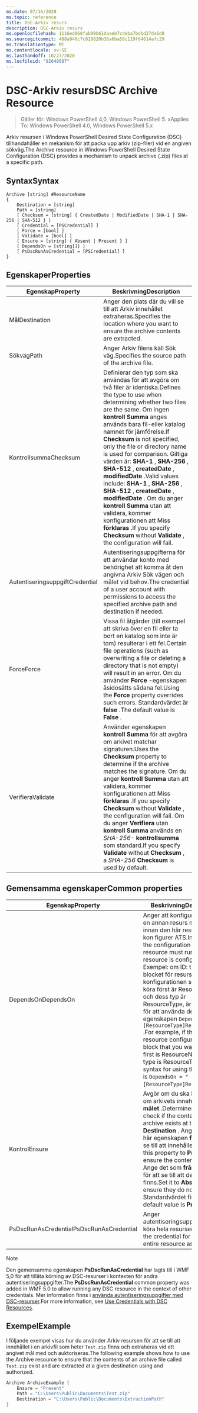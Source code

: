 ```yaml
---
ms.date: 07/16/2020
ms.topic: reference
title: DSC-Arkiv resurs
description: DSC-Arkiv resurs
ms.openlocfilehash: 1116ed068fab09b61daaeb7cdeba7bdbd27da6d8
ms.sourcegitcommit: 488a940c7c828820b36a6ba56c119f64614afc29
ms.translationtype: MT
ms.contentlocale: sv-SE
ms.lasthandoff: 10/27/2020
ms.locfileid: "92648687"
---
```

# <a name="dsc-archive-resource"></a><span data-ttu-id="79e97-103">DSC-Arkiv resurs</span><span class="sxs-lookup"><span data-stu-id="79e97-103">DSC Archive Resource</span></span>

> <span data-ttu-id="79e97-104">Gäller för: Windows PowerShell 4,0, Windows PowerShell 5. x</span><span class="sxs-lookup"><span data-stu-id="79e97-104">Applies To: Windows PowerShell 4.0, Windows PowerShell 5.x</span></span>

<span data-ttu-id="79e97-105">Arkiv resursen i Windows PowerShell Desired State Configuration (DSC) tillhandahåller en mekanism för att packa upp arkiv (zip-filer) vid en angiven sökväg.</span><span class="sxs-lookup"><span data-stu-id="79e97-105">The Archive resource in Windows PowerShell Desired State Configuration (DSC) provides a mechanism to unpack archive (.zip) files at a specific path.</span></span>

## <a name="syntax"></a><span data-ttu-id="79e97-106">Syntax</span><span class="sxs-lookup"><span data-stu-id="79e97-106">Syntax</span></span>

```Syntax
Archive [string] #ResourceName
{
    Destination = [string]
    Path = [string]
    [ Checksum = [string] { CreatedDate | ModifiedDate | SHA-1 | SHA-256 | SHA-512 } ]
    [ Credential = [PSCredential] ]
    [ Force = [bool] ]
    [ Validate = [bool] ]
    [ Ensure = [string] { Absent | Present } ]
    [ DependsOn = [string[]] ]
    [ PsDscRunAsCredential = [PSCredential] ]
}
```

## <a name="properties"></a><span data-ttu-id="79e97-107">Egenskaper</span><span class="sxs-lookup"><span data-stu-id="79e97-107">Properties</span></span>

|<span data-ttu-id="79e97-108">Egenskap</span><span class="sxs-lookup"><span data-stu-id="79e97-108">Property</span></span> |<span data-ttu-id="79e97-109">Beskrivning</span><span class="sxs-lookup"><span data-stu-id="79e97-109">Description</span></span> |
|---|---|
| <span data-ttu-id="79e97-110">Mål</span><span class="sxs-lookup"><span data-stu-id="79e97-110">Destination</span></span> | <span data-ttu-id="79e97-111">Anger den plats där du vill se till att Arkiv innehållet extraheras.</span><span class="sxs-lookup"><span data-stu-id="79e97-111">Specifies the location where you want to ensure the archive contents are extracted.</span></span> |
| <span data-ttu-id="79e97-112">Sökväg</span><span class="sxs-lookup"><span data-stu-id="79e97-112">Path</span></span> | <span data-ttu-id="79e97-113">Anger Arkiv filens käll Sök väg.</span><span class="sxs-lookup"><span data-stu-id="79e97-113">Specifies the source path of the archive file.</span></span> |
| <span data-ttu-id="79e97-114">Kontrollsumma</span><span class="sxs-lookup"><span data-stu-id="79e97-114">Checksum</span></span> | <span data-ttu-id="79e97-115">Definierar den typ som ska användas för att avgöra om två filer är identiska.</span><span class="sxs-lookup"><span data-stu-id="79e97-115">Defines the type to use when determining whether two files are the same.</span></span> <span data-ttu-id="79e97-116">Om ingen **kontroll Summa** anges används bara fil-eller katalog namnet för jämförelse.</span><span class="sxs-lookup"><span data-stu-id="79e97-116">If **Checksum** is not specified, only the file or directory name is used for comparison.</span></span> <span data-ttu-id="79e97-117">Giltiga värden är: **SHA-1** , **SHA-256** , **SHA-512** , **createdDate** , **modifiedDate** .</span><span class="sxs-lookup"><span data-stu-id="79e97-117">Valid values include: **SHA-1** , **SHA-256** , **SHA-512** , **createdDate** , **modifiedDate** .</span></span> <span data-ttu-id="79e97-118">Om du anger **kontroll Summa** utan att validera, kommer konfigurationen att Miss **förklaras** .</span><span class="sxs-lookup"><span data-stu-id="79e97-118">If you specify **Checksum** without **Validate** , the configuration will fail.</span></span> |
| <span data-ttu-id="79e97-119">Autentiseringsuppgift</span><span class="sxs-lookup"><span data-stu-id="79e97-119">Credential</span></span> | <span data-ttu-id="79e97-120">Autentiseringsuppgifterna för ett användar konto med behörighet att komma åt den angivna Arkiv Sök vägen och målet vid behov.</span><span class="sxs-lookup"><span data-stu-id="79e97-120">The credential of a user account with permissions to access the specified archive path and destination if needed.</span></span> |
| <span data-ttu-id="79e97-121">Force</span><span class="sxs-lookup"><span data-stu-id="79e97-121">Force</span></span> | <span data-ttu-id="79e97-122">Vissa fil åtgärder (till exempel att skriva över en fil eller ta bort en katalog som inte är tom) resulterar i ett fel.</span><span class="sxs-lookup"><span data-stu-id="79e97-122">Certain file operations (such as overwriting a file or deleting a directory that is not empty) will result in an error.</span></span> <span data-ttu-id="79e97-123">Om du använder **Force** -egenskapen åsidosätts sådana fel.</span><span class="sxs-lookup"><span data-stu-id="79e97-123">Using the **Force** property overrides such errors.</span></span> <span data-ttu-id="79e97-124">Standardvärdet är **false** .</span><span class="sxs-lookup"><span data-stu-id="79e97-124">The default value is **False** .</span></span> |
| <span data-ttu-id="79e97-125">Verifiera</span><span class="sxs-lookup"><span data-stu-id="79e97-125">Validate</span></span>| <span data-ttu-id="79e97-126">Använder egenskapen **kontroll Summa** för att avgöra om arkivet matchar signaturen.</span><span class="sxs-lookup"><span data-stu-id="79e97-126">Uses the **Checksum** property to determine if the archive matches the signature.</span></span> <span data-ttu-id="79e97-127">Om du anger **kontroll Summa** utan att validera, kommer konfigurationen att Miss **förklaras** .</span><span class="sxs-lookup"><span data-stu-id="79e97-127">If you specify **Checksum** without **Validate** , the configuration will fail.</span></span> <span data-ttu-id="79e97-128">Om du anger **Verifiera** utan **kontroll Summa** används en _SHA-256-_ **kontrollsumma** som standard.</span><span class="sxs-lookup"><span data-stu-id="79e97-128">If you specify **Validate** without **Checksum** , a _SHA-256_ **Checksum** is used by default.</span></span> |

## <a name="common-properties"></a><span data-ttu-id="79e97-129">Gemensamma egenskaper</span><span class="sxs-lookup"><span data-stu-id="79e97-129">Common properties</span></span>

|<span data-ttu-id="79e97-130">Egenskap</span><span class="sxs-lookup"><span data-stu-id="79e97-130">Property</span></span> |<span data-ttu-id="79e97-131">Beskrivning</span><span class="sxs-lookup"><span data-stu-id="79e97-131">Description</span></span> |
|---|---|
|<span data-ttu-id="79e97-132">DependsOn</span><span class="sxs-lookup"><span data-stu-id="79e97-132">DependsOn</span></span> |<span data-ttu-id="79e97-133">Anger att konfigurationen av en annan resurs måste köras innan den här resursen har kon figurer ATS.</span><span class="sxs-lookup"><span data-stu-id="79e97-133">Indicates that the configuration of another resource must run before this resource is configured.</span></span> <span data-ttu-id="79e97-134">Exempel: om ID: t för skript blocket för resurs konfigurationen som du vill köra först är ResourceName och dess typ är ResourceType, är syntaxen för att använda den här egenskapen `DependsOn = "[ResourceType]ResourceName"` .</span><span class="sxs-lookup"><span data-stu-id="79e97-134">For example, if the ID of the resource configuration script block that you want to run first is ResourceName and its type is ResourceType, the syntax for using this property is `DependsOn = "[ResourceType]ResourceName"`.</span></span> |
|<span data-ttu-id="79e97-135">Kontrol</span><span class="sxs-lookup"><span data-stu-id="79e97-135">Ensure</span></span> |<span data-ttu-id="79e97-136">Avgör om du ska kontrol lera om arkivets innehåll finns vid **målet** .</span><span class="sxs-lookup"><span data-stu-id="79e97-136">Determines whether to check if the content of the archive exists at the **Destination** .</span></span> <span data-ttu-id="79e97-137">Ange att den här egenskapen **finns för att** se till att innehållet finns.</span><span class="sxs-lookup"><span data-stu-id="79e97-137">Set this property to **Present** to ensure the contents exist.</span></span> <span data-ttu-id="79e97-138">Ange det som **frånvarande** för att se till att de inte finns.</span><span class="sxs-lookup"><span data-stu-id="79e97-138">Set it to **Absent** to ensure they do not exist.</span></span> <span data-ttu-id="79e97-139">Standardvärdet finns **.**</span><span class="sxs-lookup"><span data-stu-id="79e97-139">The default value is **Present** .</span></span> |
|<span data-ttu-id="79e97-140">PsDscRunAsCredential</span><span class="sxs-lookup"><span data-stu-id="79e97-140">PsDscRunAsCredential</span></span> |<span data-ttu-id="79e97-141">Anger autentiseringsuppgifter för att köra hela resursen som.</span><span class="sxs-lookup"><span data-stu-id="79e97-141">Sets the credential for running the entire resource as.</span></span> |

> [!NOTE]
> <span data-ttu-id="79e97-142">Den gemensamma egenskapen **PsDscRunAsCredential** har lagts till i WMF 5,0 för att tillåta körning av DSC-resurser i kontexten för andra autentiseringsuppgifter.</span><span class="sxs-lookup"><span data-stu-id="79e97-142">The **PsDscRunAsCredential** common property was added in WMF 5.0 to allow running any DSC resource in the context of other credentials.</span></span> <span data-ttu-id="79e97-143">Mer information finns i [använda autentiseringsuppgifter med DSC-resurser](../../../configurations/runasuser.md).</span><span class="sxs-lookup"><span data-stu-id="79e97-143">For more information, see [Use Credentials with DSC Resources](../../../configurations/runasuser.md).</span></span>

## <a name="example"></a><span data-ttu-id="79e97-144">Exempel</span><span class="sxs-lookup"><span data-stu-id="79e97-144">Example</span></span>

<span data-ttu-id="79e97-145">I följande exempel visas hur du använder Arkiv resursen för att se till att innehållet i en arkivfil som heter `Test.zip` finns och extraheras vid ett angivet mål med och auktoriseras.</span><span class="sxs-lookup"><span data-stu-id="79e97-145">The following example shows how to use the Archive resource to ensure that the contents of an archive file called `Test.zip` exist and are extracted at a given destination using and authorized.</span></span>

```powershell
Archive ArchiveExample {
    Ensure = "Present"
    Path = "C:\Users\Public\Documents\Test.zip"
    Destination = "C:\Users\Public\Documents\ExtractionPath"
}
```
